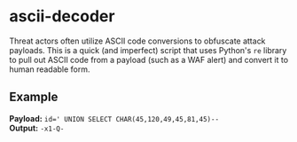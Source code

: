 # ascii-decoder
Threat actors often utilize ASCII code conversions to obfuscate attack payloads. This is a quick (and imperfect) script that uses Python's `re` library to pull out ASCII code from a payload (such as a WAF alert) and convert it to human readable form. 

## Example
**Payload:** `id=' UNION SELECT CHAR(45,120,49,45,81,45)--`  
**Output:** `-x1-Q-`
